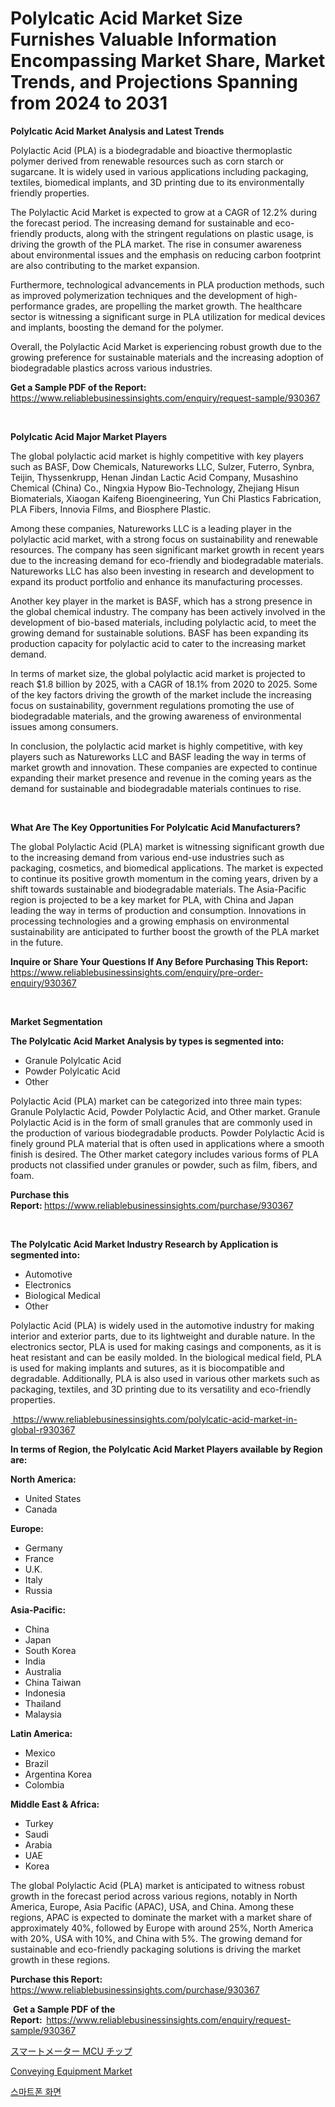 <p><h1>Polylcatic Acid Market Size Furnishes Valuable Information Encompassing Market Share, Market Trends, and Projections Spanning from 2024 to 2031</h1></p><p><strong>Polylcatic Acid Market Analysis and Latest Trends</strong></p>
<p><p>Polylactic Acid (PLA) is a biodegradable and bioactive thermoplastic polymer derived from renewable resources such as corn starch or sugarcane. It is widely used in various applications including packaging, textiles, biomedical implants, and 3D printing due to its environmentally friendly properties.</p><p>The Polylactic Acid Market is expected to grow at a CAGR of 12.2% during the forecast period. The increasing demand for sustainable and eco-friendly products, along with the stringent regulations on plastic usage, is driving the growth of the PLA market. The rise in consumer awareness about environmental issues and the emphasis on reducing carbon footprint are also contributing to the market expansion.</p><p>Furthermore, technological advancements in PLA production methods, such as improved polymerization techniques and the development of high-performance grades, are propelling the market growth. The healthcare sector is witnessing a significant surge in PLA utilization for medical devices and implants, boosting the demand for the polymer.</p><p>Overall, the Polylactic Acid Market is experiencing robust growth due to the growing preference for sustainable materials and the increasing adoption of biodegradable plastics across various industries.</p></p>
<p><strong>Get a Sample PDF of the Report:&nbsp;</strong> <a href="https://www.reliablebusinessinsights.com/enquiry/request-sample/930367">https://www.reliablebusinessinsights.com/enquiry/request-sample/930367</a></p>
<p>&nbsp;</p>
<p><strong>Polylcatic Acid Major Market Players</strong></p>
<p><p>The global polylactic acid market is highly competitive with key players such as BASF, Dow Chemicals, Natureworks LLC, Sulzer, Futerro, Synbra, Teijin, Thyssenkrupp, Henan Jindan Lactic Acid Company, Musashino Chemical (China) Co., Ningxia Hypow Bio-Technology, Zhejiang Hisun Biomaterials, Xiaogan Kaifeng Bioengineering, Yun Chi Plastics Fabrication, PLA Fibers, Innovia Films, and Biosphere Plastic. </p><p>Among these companies, Natureworks LLC is a leading player in the polylactic acid market, with a strong focus on sustainability and renewable resources. The company has seen significant market growth in recent years due to the increasing demand for eco-friendly and biodegradable materials. Natureworks LLC has also been investing in research and development to expand its product portfolio and enhance its manufacturing processes.</p><p>Another key player in the market is BASF, which has a strong presence in the global chemical industry. The company has been actively involved in the development of bio-based materials, including polylactic acid, to meet the growing demand for sustainable solutions. BASF has been expanding its production capacity for polylactic acid to cater to the increasing market demand.</p><p>In terms of market size, the global polylactic acid market is projected to reach $1.8 billion by 2025, with a CAGR of 18.1% from 2020 to 2025. Some of the key factors driving the growth of the market include the increasing focus on sustainability, government regulations promoting the use of biodegradable materials, and the growing awareness of environmental issues among consumers.</p><p>In conclusion, the polylactic acid market is highly competitive, with key players such as Natureworks LLC and BASF leading the way in terms of market growth and innovation. These companies are expected to continue expanding their market presence and revenue in the coming years as the demand for sustainable and biodegradable materials continues to rise.</p></p>
<p>&nbsp;</p>
<p><strong>What Are The Key Opportunities For Polylcatic Acid Manufacturers?</strong></p>
<p><p>The global Polylactic Acid (PLA) market is witnessing significant growth due to the increasing demand from various end-use industries such as packaging, cosmetics, and biomedical applications. The market is expected to continue its positive growth momentum in the coming years, driven by a shift towards sustainable and biodegradable materials. The Asia-Pacific region is projected to be a key market for PLA, with China and Japan leading the way in terms of production and consumption. Innovations in processing technologies and a growing emphasis on environmental sustainability are anticipated to further boost the growth of the PLA market in the future.</p></p>
<p><strong>Inquire or Share Your Questions If Any Before Purchasing This Report:</strong> <a href="https://www.reliablebusinessinsights.com/enquiry/pre-order-enquiry/930367">https://www.reliablebusinessinsights.com/enquiry/pre-order-enquiry/930367</a></p>
<p>&nbsp;</p>
<p><strong>Market Segmentation</strong></p>
<p><strong>The Polylcatic Acid Market Analysis by types is segmented into:</strong></p>
<p><ul><li>Granule Polylcatic Acid</li><li>Powder Polylcatic Acid</li><li>Other</li></ul></p>
<p><p>Polylactic Acid (PLA) market can be categorized into three main types: Granule Polylactic Acid, Powder Polylactic Acid, and Other market. Granule Polylactic Acid is in the form of small granules that are commonly used in the production of various biodegradable products. Powder Polylactic Acid is finely ground PLA material that is often used in applications where a smooth finish is desired. The Other market category includes various forms of PLA products not classified under granules or powder, such as film, fibers, and foam.</p></p>
<p><strong>Purchase this Report:&nbsp;</strong><a href="https://www.reliablebusinessinsights.com/purchase/930367">https://www.reliablebusinessinsights.com/purchase/930367</a></p>
<p>&nbsp;</p>
<p><strong>The Polylcatic Acid Market Industry Research by Application is segmented into:</strong></p>
<p><ul><li>Automotive</li><li>Electronics</li><li>Biological Medical</li><li>Other</li></ul></p>
<p><p>Polylactic Acid (PLA) is widely used in the automotive industry for making interior and exterior parts, due to its lightweight and durable nature. In the electronics sector, PLA is used for making casings and components, as it is heat resistant and can be easily molded. In the biological medical field, PLA is used for making implants and sutures, as it is biocompatible and degradable. Additionally, PLA is also used in various other markets such as packaging, textiles, and 3D printing due to its versatility and eco-friendly properties.</p></p>
<p><a href="https://www.reliablebusinessinsights.com/polylcatic-acid-market-in-global-r930367">&nbsp;https://www.reliablebusinessinsights.com/polylcatic-acid-market-in-global-r930367</a></p>
<p><strong>In terms of Region, the Polylcatic Acid Market Players available by Region are:</strong></p>
<p>
    <p> <strong> North America: </strong>
        <ul>
            <li>United States</li>
            <li>Canada</li>
        </ul>
        </p> 
    <p> <strong> Europe: </strong>
        <ul>
            <li>Germany</li>
            <li>France</li>
            <li>U.K.</li>
            <li>Italy</li>
            <li>Russia</li>
        </ul>
        </p> 
    <p> <strong> Asia-Pacific: </strong>
        <ul>
            <li>China</li>
            <li>Japan</li>
            <li>South Korea</li>
            <li>India</li>
            <li>Australia</li>
            <li>China Taiwan</li>
            <li>Indonesia</li>
            <li>Thailand</li>
            <li>Malaysia</li>
        </ul>
        </p> 
    <p> <strong> Latin America: </strong>
        <ul>
            <li>Mexico</li>
            <li>Brazil</li>
            <li>Argentina Korea</li>
            <li>Colombia</li>
        </ul>
        </p> 
    <p> <strong> Middle East & Africa: </strong>
        <ul>
            <li>Turkey</li>
            <li>Saudi</li>
            <li>Arabia</li>
            <li>UAE</li>
            <li>Korea</li>
        </ul>
    </p>
    </p>
<p><p>The global Polylactic Acid (PLA) market is anticipated to witness robust growth in the forecast period across various regions, notably in North America, Europe, Asia Pacific (APAC), USA, and China. Among these regions, APAC is expected to dominate the market with a market share of approximately 40%, followed by Europe with around 25%, North America with 20%, USA with 10%, and China with 5%. The growing demand for sustainable and eco-friendly packaging solutions is driving the market growth in these regions.</p></p>
<p><strong>Purchase this Report: </strong><a href="https://www.reliablebusinessinsights.com/purchase/930367">https://www.reliablebusinessinsights.com/purchase/930367</a></p>
<p>&nbsp;<strong>Get a Sample PDF of the Report:&nbsp;&nbsp;</strong><a href="https://www.reliablebusinessinsights.com/enquiry/request-sample/930367">https://www.reliablebusinessinsights.com/enquiry/request-sample/930367</a></p>
<p><strong></strong></p>
<p><p><a href="https://github.com/mohamedbakry57/Market-Research-Report-List-4/blob/main/6346286122918.md">スマートメーター MCU チップ</a></p><p><a href="https://issuu.com/reportprime-2/docs/conveying-equipment-market-size-2030.pptx">Conveying Equipment Market</a></p><p><a href="https://github.com/KellyLyncyh543964/Market-Research-Report-List-2/blob/main/9832585124336.md">스마트폰 화면</a></p></p>